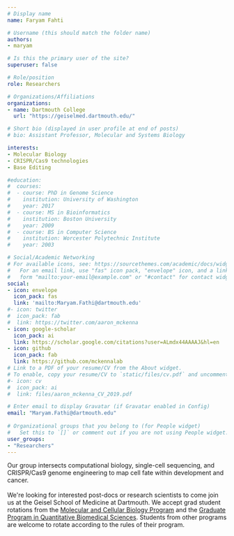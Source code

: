 ```yaml
---
# Display name
name: Faryam Fahti

# Username (this should match the folder name)
authors:
- maryam

# Is this the primary user of the site?
superuser: false

# Role/position
role: Researchers

# Organizations/Affiliations
organizations:
- name: Dartmouth College
  url: "https://geiselmed.dartmouth.edu/"

# Short bio (displayed in user profile at end of posts)
# bio: Assistant Professor, Molecular and Systems Biology

interests:
- Molecular Biology
- CRISPR/Cas9 technologies
- Base Editing

#education:
#  courses:
#  - course: PhD in Genome Science
#    institution: University of Washington
#    year: 2017
#  - course: MS in Bioinformatics
#    institution: Boston University
#    year: 2009
#  - course: BS in Computer Science
#    institution: Worcester Polytechnic Institute 
#    year: 2003

# Social/Academic Networking
# For available icons, see: https://sourcethemes.com/academic/docs/widgets/#icons
#   For an email link, use "fas" icon pack, "envelope" icon, and a link in the
#   form "mailto:your-email@example.com" or "#contact" for contact widget.
social:
- icon: envelope
  icon_pack: fas
  link: 'mailto:Maryam.Fathi@dartmouth.edu'
#- icon: twitter
#  icon_pack: fab
#  link: https://twitter.com/aaron_mckenna
- icon: google-scholar
  icon_pack: ai
  link: https://scholar.google.com/citations?user=ALmdx44AAAAJ&hl=en
- icon: github
  icon_pack: fab
  link: https://github.com/mckennalab
# Link to a PDF of your resume/CV from the About widget.
# To enable, copy your resume/CV to `static/files/cv.pdf` and uncomment the lines below.  
#- icon: cv
#  icon_pack: ai
#  link: files/aaron_mckenna_CV_2019.pdf

# Enter email to display Gravatar (if Gravatar enabled in Config)
email: "Maryam.Fathi@dartmouth.edu"
  
# Organizational groups that you belong to (for People widget)
#   Set this to `[]` or comment out if you are not using People widget.  
user_groups:
- "Researchers"
---
```

Our group intersects computational biology, single-cell sequencing, and CRISPR/Cas9 genome engineering to map cell fate within development and cancer.
<br>
<br>
We're looking for interested post-docs or research scientists to come join us at the Geisel School of Medicine at Dartmouth. We accept grad student rotations from the <a href="https://graduate.dartmouth.edu/mcb/">Molecular and Cellular Biology Program</a> and the <a href="https://geiselmed.dartmouth.edu/qbs/">Graduate Program in Quantitative Biomedical Sciences</a>. Students from other programs are welcome to rotate according to the rules of their program.